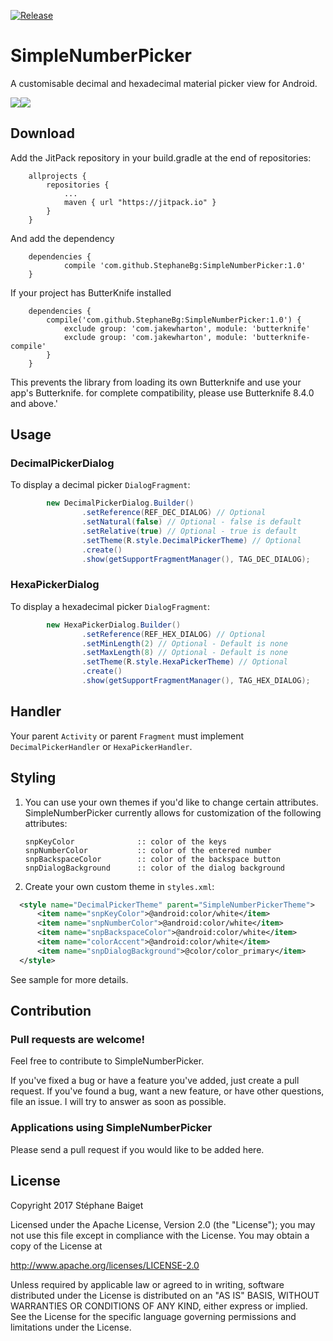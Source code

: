 [![Release](https://jitpack.io/v/StephaneBg/SimpleNumberPicker.svg)](https://jitpack.io/#StephaneBg/SimpleNumberPicker)

# SimpleNumberPicker

A customisable decimal and hexadecimal material picker view for Android.

<img src="https://raw.githubusercontent.com/StephaneBg/SimpleNumberPicker/master/artwork/decimal_picker.png"><img src="https://raw.githubusercontent.com/StephaneBg/SimpleNumberPicker/master/artwork/hexa_picker.png">

## Download
Add the JitPack repository in your build.gradle at the end of repositories:
```
    allprojects {
        repositories {
            ...
            maven { url "https://jitpack.io" }
        }
    }
```
And add the dependency
```
    dependencies {
            compile 'com.github.StephaneBg:SimpleNumberPicker:1.0'
    }
```
If your project has ButterKnife installed
```
    dependencies {
        compile('com.github.StephaneBg:SimpleNumberPicker:1.0') {
            exclude group: 'com.jakewharton', module: 'butterknife'
            exclude group: 'com.jakewharton', module: 'butterknife-compile'
        }
    }
```
This prevents the library from loading its own Butterknife and use your app's Butterknife.
for complete compatibility, please use Butterknife 8.4.0 and above.'

## Usage

### DecimalPickerDialog

To display a decimal picker `DialogFragment`:
``` java
        new DecimalPickerDialog.Builder()
                .setReference(REF_DEC_DIALOG) // Optional
                .setNatural(false) // Optional - false is default
                .setRelative(true) // Optional - true is default
                .setTheme(R.style.DecimalPickerTheme) // Optional
                .create()
                .show(getSupportFragmentManager(), TAG_DEC_DIALOG);
```

### HexaPickerDialog

To display a hexadecimal picker `DialogFragment`:
``` java
        new HexaPickerDialog.Builder()
                .setReference(REF_HEX_DIALOG) // Optional
                .setMinLength(2) // Optional - Default is none
                .setMaxLength(8) // Optional - Default is none
                .setTheme(R.style.HexaPickerTheme) // Optional
                .create()
                .show(getSupportFragmentManager(), TAG_HEX_DIALOG);
```

## Handler
Your parent `Activity` or parent `Fragment` must implement `DecimalPickerHandler` or `HexaPickerHandler`.

## Styling

 1. You can use your own themes if you'd like to change certain attributes.  SimpleNumberPicker currently allows for customization of the following attributes:

        snpKeyColor              :: color of the keys
        snpNumberColor           :: color of the entered number
        snpBackspaceColor        :: color of the backspace button
        snpDialogBackground      :: color of the dialog background

 2. Create your own custom theme in `styles.xml`:

  ```xml
    <style name="DecimalPickerTheme" parent="SimpleNumberPickerTheme">
        <item name="snpKeyColor">@android:color/white</item>
        <item name="snpNumberColor">@android:color/white</item>
        <item name="snpBackspaceColor">@android:color/white</item>
        <item name="colorAccent">@android:color/white</item>
        <item name="snpDialogBackground">@color/color_primary</item>
    </style>
  ```

See sample for more details.

## Contribution

### Pull requests are welcome!

Feel free to contribute to SimpleNumberPicker.

If you've fixed a bug or have a feature you've added, just create a pull request. If you've found a bug, want a new feature, or have other questions, file an issue. I will try to answer as soon as possible.

### Applications using SimpleNumberPicker

Please send a pull request if you would like to be added here.

## License
Copyright 2017 Stéphane Baiget

Licensed under the Apache License, Version 2.0 (the "License");
you may not use this file except in compliance with the License.
You may obtain a copy of the License at

http://www.apache.org/licenses/LICENSE-2.0

Unless required by applicable law or agreed to in writing, software
distributed under the License is distributed on an "AS IS" BASIS,
WITHOUT WARRANTIES OR CONDITIONS OF ANY KIND, either express or implied.
See the License for the specific language governing permissions and
limitations under the License.

